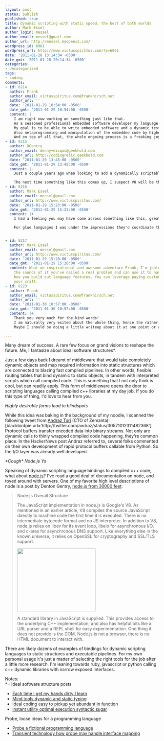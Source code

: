 ```yaml
---
layout: post
status: publish
published: true
title: Dynamic scripting with static speed, the best of both worlds
author: Mark Essel
author_login: messel
author_email: messel@gmail.com
author_url: http://messel.myopenid.com/
wordpress_id: 6961
wordpress_url: http://www.victusspiritus.com/?p=6961
date: '2011-01-28 13:14:34 -0500'
date_gmt: '2011-01-28 20:14:34 -0500'
categories:
- Uncategorized
tags:
- coding
comments:
- id: 8214
  author: Frank
  author_email: victusspiritus.com@frankhirsch.net
  author_url: ''
  date: '2011-01-29 10:54:00 -0500'
  date_gmt: '2011-01-29 10:54:00 -0500'
  content: |
    I am right now working on something just like that.
    As a seasoned professional embedded software developer my language of choice is usually C. I need it because of its speed and small memory footprint. But C is not up to date in the language features department. Therefore I wrote an interpreter for a C-like language with scripting features, especially reflection. I am right now in the process of coding the part which dumps the parts of the program that do not use any dynamic features to C source code.
    My goal is to be able to write embedded software and a dynamic testing framework for the software in the same language. Especially the testing framework will benefit from the scripting features of the langage, and will greatly reduce the work of testing the high-level functionality of the distributed embedded systems I am developing to pay my mortgage.
    Also metaprogramming and manipulation of the embedded code by higher order functions will be possible. After code manipulation and high-level testing are done, I will dump the resulting embedded code to C and cross-compile it to the target platform.
    And on top of all that, the whole ongoing process is a freaking joyride, i.e. I'm having fun playing with my very own language, with is specifically designed to please me and to support the coding style I prefer! ;-)
- id: 8215
  author: DGentry
  author_email: denny+disqus@geekhold.com
  author_url: http://codingrelic.geekhold.com
  date: '2011-01-29 13:45:00 -0500'
  date_gmt: '2011-01-29 13:45:00 -0500'
  content: |-
    Just a couple years ago when looking to add a dynamically scriptable feature to a large C/C++ project, the main choices were Tcl and Lua. Python and Ruby, though wonderful languages, really want to run their interpreter as the main loop of a process and delegate calls out to C/C++ extensions. They are not particularly amenable to being embedded.

    The next time something like this comes up, I suspect V8 will be the best choice. Its normal operation is embedded within a large block of C++ code, such that I hope integration would be easier. Additionally JavaScript has an active ecosystem around it the way Lua never had and which has mostly dissipated from Tcl.
- id: 8216
  author: Mark Essel
  author_email: messel@gmail.com
  author_url: http://www.victusspiritus.com/
  date: '2011-01-29 15:23:00 -0500'
  date_gmt: '2011-01-29 15:23:00 -0500'
  content: |+
    I had a feeling you may have come across something like this, great to hear about practical experience and your take on javascript being a natural fit.

    For glue languages I was under the impressions they'd coordinate the flow of data to different specialized execution blocks, but hadn't spent much thought about how interpreters might bottleneck event loops. There a cozy space between threads, processes, systems, and really big networks, and paying for an interpreter side by side can get expensive quick.


- id: 8217
  author: Mark Essel
  author_email: messel@gmail.com
  author_url: http://www.victusspiritus.com/
  date: '2011-01-29 15:28:00 -0500'
  date_gmt: '2011-01-29 15:28:00 -0500'
  content: What an inspirational and awesome adventure Frank, I'm jealous :). From
    the sounds of it you've nailed a real problem and can use it to navigate and prioritize
    how you build out language features. You can leverage paying customers to fuel
    your craft.
- id: 8223
  author: Frank
  author_email: victusspiritus.com@frankhirsch.net
  author_url: ''
  date: '2011-01-30 10:57:00 -0500'
  date_gmt: '2011-01-30 10:57:00 -0500'
  content: |+
    Thank you very much for the kind words!
    I am naturally very exited about the whole thing, hence the rather long comment.
    Maybe I should be doing a little writeup about it at one point or another...

---
```

<p>Many dream of success. A rare few focus on grand visions to reshape the future. Me, I fantasize about ideal software structures*. </p>
<p>Just a few days back I dreamt of middleware that would take completely dynamic objects and map required information into static structures which are connected to blazing fast compiled pipelines. In other words, flexible routing tables that bind dynamic to static objects, in tandem with interpreted scripts which call compiled code. This is something that I not only think is cool, but can readily apply. This form of middleware opens the door to scripting languages calling compiled c++ libraries at my day job. If you do this type of thing, I'd love to hear from you.</p>
<p><i>Highly desirable forms lead to blindspots</i></p>
<p>While this idea was baking in the background of my noodle, I scanned the following tweet from <a href="http://twitter.com/andraz">Andraz Tori</a> (CTO of Zemanta):<br />
[blackbirdpie url='http://twitter.com/andraz/status/30571012311482368']<br />
Protocol buffers transfer encoded data into binary streams. Not only are dynamic calls to thinly wrapped compiled code happening, they're common place. In the HackerNews post Andraz referred to, several folks commented on their own development of rapid protocol buffers callable from Python. So the I/O layer was already well developed.</p>
<p><i>*Cough* Node.js Yo</i></p>
<p>Speaking of dynamic scripting language bindings to compiled c++ code, what about <a href="http://nodejs.org/">node.js</a>? I've read a good deal of documentation on node, and toyed around with servers. One of my favorite high level descriptions of node is a post by Denton Gentry, <a href="http://codingrelic.geekhold.com/2010/08/nodejs-from-30000-feet.html">node.js from 30000 feet</a>:</p>
<blockquote><p>
Node.js Overall Structure</p>
<p>The JavaScript implementation in node.js is Google's V8. As mentioned in an earlier article, V8 compiles the source JavaScript directly to machine code the first time it is executed. There is no intermediate bytecode format and no JS interpreter. In addition to V8, node.js relies on libev for its event loop, libeio for asynchronous I/O, and c-ares for asynchronous DNS support. Like everything else in the known universe, it relies on OpenSSL for cryptography and SSL/TLS support.</p>
<p><a href="http://www.victusspiritus.com/wp-content/uploads/2011/01/nodejsarch.png"><img src="http://www.victusspiritus.com/wp-content/uploads/2011/01/nodejsarch.png" alt="" title="nodejsarch" width="256" height="206" class="aligncenter size-full wp-image-6964" /></a></p>
<p>A standard library in JavaScript is supplied. This provides access to the underlying C++ implementation, and also has helpful bits like a URL parser and a REPL shell for easy experimentation. One thing it does not provide is the DOM. Node.js is not a browser, there is no HTML document to interact with.
</p></blockquote>
<p>There are likely dozens of examples of bindings for dynamic scripting languages to static structures and executable pipelines. For my own personal usage it's just a matter of selecting the right tools for the job after a little more research. I'm leaning towards ruby, javascript or python calling c++ dynamic libraries with narrow exposed interfaces.</p>
<p>Notes:<br />
*= Ideal software structure posts</p>
<ul>
<li><a href="http://www.victusspiritus.com/2010/02/08/each-time-i-get-my-hands-dirty-i-learn/">Each time I get my hands dirty I learn</a></li>
<li><a href="http://www.victusspiritus.com/2010/02/11/mind-tools-dynamic-and-static-typing/">Mind tools dynamic and static typing</a></li>
<li><a href="http://www.victusspiritus.com/2010/04/03/ideal-coding-easy-to-pickup-yet-abundant-in-function/">Ideal coding easy to pickup yet abundant in function</a></li>
<li><a href="http://www.victusspiritus.com/2010/04/20/instant-utility-optimal-execution-syntactic-sugar/">Instant utility optimal execution syntactic sugar</a></li>
</ul>
<p>Probe, loose ideas for a programming language</p>
<ul>
<li><a href="http://www.victusspiritus.com/2010/05/26/probe-a-fictional-programming-language-design/">Probe a fictional programming language</a></li>
<li><a href="http://www.victusspiritus.com/2010/05/28/transient-technology-how-probe-may-handle-interface-mapping/">Transient technology how probe may handle interface mapping</a></li>
</ul>
